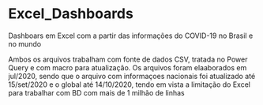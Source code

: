 # Excel_Dashboards
 Dashboars em Excel com a partir das informações do COVID-19 no Brasil e no mundo
 
Ambos os arquivos trabalham com fonte de dados CSV, tratada no Power Query e com macro para atualização. Os arquivos foram elaaborados em jul/2020, sendo que o arquivo com informaçoes nacionais foi atualizado até 15/set/2020 e o global até 14/10/2020, tendo em vista a limitação do Excel para trabalhar com BD com mais de 1 milhão de linhas
